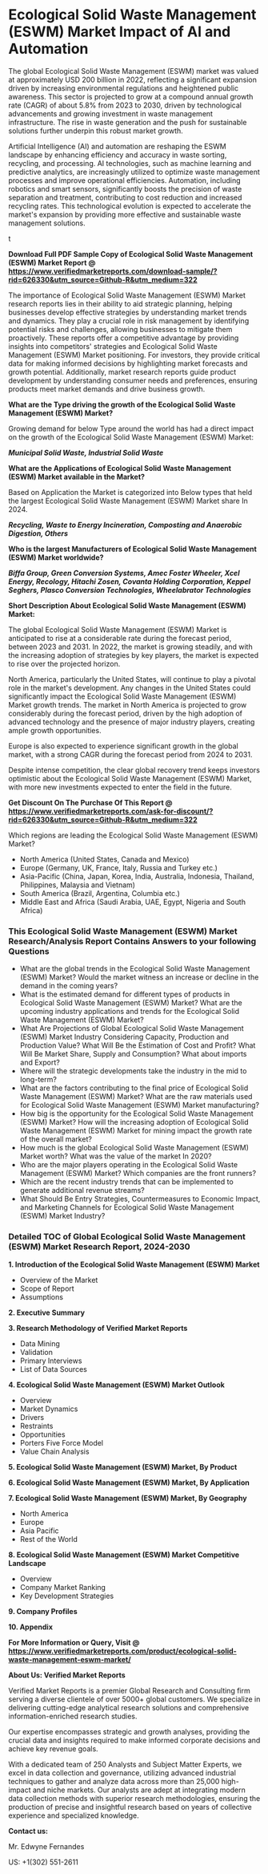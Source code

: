 <meta name="title" content="Global  Ecological Solid Waste Management (ESWM) Market Impact of AI and Automation"><meta name="description" content="  The global Ecological Solid Waste Management (ESWM) market was valued at approximately USD 200 billion in 2022, reflecting a significant expansion driven by increasi"><meta name="title" content=" Ecological Solid Waste Management (ESWM) Market Size, Share, Scope, Trends, Growth, Opportunities, Analysis, Forecast"> <h1>Ecological Solid Waste Management (ESWM) Market Impact of AI and Automation</h1> <p>The global Ecological Solid Waste Management (ESWM) market was valued at approximately USD 200 billion in 2022, reflecting a significant expansion driven by increasing environmental regulations and heightened public awareness. This sector is projected to grow at a compound annual growth rate (CAGR) of about 5.8% from 2023 to 2030, driven by technological advancements and growing investment in waste management infrastructure. The rise in waste generation and the push for sustainable solutions further underpin this robust market growth.</p> <p>Artificial Intelligence (AI) and automation are reshaping the ESWM landscape by enhancing efficiency and accuracy in waste sorting, recycling, and processing. AI technologies, such as machine learning and predictive analytics, are increasingly utilized to optimize waste management processes and improve operational efficiencies. Automation, including robotics and smart sensors, significantly boosts the precision of waste separation and treatment, contributing to cost reduction and increased recycling rates. This technological evolution is expected to accelerate the market's expansion by providing more effective and sustainable waste management solutions.</p> t</p><p id="" class=""><strong>Download Full PDF Sample Copy of Ecological Solid Waste Management (ESWM) Market Report @ <a href="https://www.verifiedmarketreports.com/download-sample/?rid=626330&utm_source=Github-R&utm_medium=322" target="_blank">https://www.verifiedmarketreports.com/download-sample/?rid=626330&utm_source=Github-R&utm_medium=322</a></strong></p><p>The importance of&nbsp;Ecological Solid Waste Management (ESWM) Market research reports lies in their ability to aid strategic planning, helping businesses develop effective strategies by understanding market trends and dynamics. They play a crucial role in risk management by identifying potential risks and challenges, allowing businesses to mitigate them proactively. These reports offer a competitive advantage by providing insights into competitors' strategies and Ecological Solid Waste Management (ESWM) Market positioning. For investors, they provide critical data for making informed decisions by highlighting market forecasts and growth potential. Additionally, market research reports guide product development by understanding consumer needs and preferences, ensuring products meet market demands and drive business growth.</p><p><strong>What are the&nbsp;Type driving the growth of the Ecological Solid Waste Management (ESWM) Market?</strong></p><p id="" class="">Growing demand for below Type around the world has had a direct impact on the growth of the Ecological Solid Waste Management (ESWM) Market:</p><em><strong>Municipal Solid Waste, Industrial Solid Waste</strong></em></p><strong>What are the&nbsp;Applications&nbsp;of Ecological Solid Waste Management (ESWM) Market available in the Market?</strong></p><p id="" class="">Based on Application the Market is categorized into Below types that held the largest Ecological Solid Waste Management (ESWM) Market share In 2024.</p><em><strong>Recycling, Waste to Energy Incineration, Composting and Anaerobic Digestion, Others</strong></em></p><strong>Who is the largest Manufacturers of Ecological Solid Waste Management (ESWM) Market worldwide?</strong></p><p><em><strong>Biffa Group, Green Conversion Systems, Amec Foster Wheeler, Xcel Energy, Recology, Hitachi Zosen, Covanta Holding Corporation, Keppel Seghers, Plasco Conversion Technologies, Wheelabrator Technologies</strong></em></p><p id="" class=""><strong>Short Description About Ecological Solid Waste Management (ESWM) Market:</strong></p><p>The global Ecological Solid Waste Management (ESWM) Market is anticipated to rise at a considerable rate during the forecast period, between 2023 and 2031. In 2022, the market is growing steadily, and with the increasing adoption of strategies by key players, the market is expected to rise over the projected horizon.</p><p>North America, particularly the United States, will continue to play a pivotal role in the market's development. Any changes in the United States could significantly impact the Ecological Solid Waste Management (ESWM) Market growth trends. The market in North America is projected to grow considerably during the forecast period, driven by the high adoption of advanced technology and the presence of major industry players, creating ample growth opportunities.</p><p>Europe is also expected to experience significant growth in the global market, with a strong CAGR during the forecast period from 2024 to 2031.</p><p>Despite intense competition, the clear global recovery trend keeps investors optimistic about the Ecological Solid Waste Management (ESWM) Market, with more new investments expected to enter the field in the future.</p><p id="" class=""><strong>Get Discount On The Purchase Of This Report @ <a href="https://www.verifiedmarketreports.com/ask-for-discount/?rid=626330&utm_source=Github-R&utm_medium=322" target="_blank">https://www.verifiedmarketreports.com/ask-for-discount/?rid=626330&utm_source=Github-R&utm_medium=322</a></strong></p>Which regions are leading the Ecological Solid Waste Management (ESWM) Market?</p><ul><li>North America (United States, Canada and Mexico)</li><li>Europe (Germany, UK, France, Italy, Russia and Turkey etc.)</li><li>Asia-Pacific (China, Japan, Korea, India, Australia, Indonesia, Thailand, Philippines, Malaysia and Vietnam)</li><li>South America (Brazil, Argentina, Columbia etc.)</li><li>Middle East and Africa (Saudi Arabia, UAE, Egypt, Nigeria and South Africa)</li></ul><h3 id="" class="">This Ecological Solid Waste Management (ESWM) Market Research/Analysis Report Contains Answers to your following Questions</h3><ul><li>What are the global trends in the Ecological Solid Waste Management (ESWM) Market? Would the market witness an increase or decline in the demand in the coming years?</li><li>What is the estimated demand for different types of products in Ecological Solid Waste Management (ESWM) Market? What are the upcoming industry applications and trends for the Ecological Solid Waste Management (ESWM) Market?</li><li>What Are Projections of Global Ecological Solid Waste Management (ESWM) Market Industry Considering Capacity, Production and Production Value? What Will Be the Estimation of Cost and Profit? What Will Be Market Share, Supply and Consumption? What about imports and Export?</li><li>Where will the strategic developments take the industry in the mid to long-term?</li><li>What are the factors contributing to the final price of Ecological Solid Waste Management (ESWM) Market? What are the raw materials used for Ecological Solid Waste Management (ESWM) Market manufacturing?</li><li>How big is the opportunity for the Ecological Solid Waste Management (ESWM) Market? How will the increasing adoption of Ecological Solid Waste Management (ESWM) Market for mining impact the growth rate of the overall market?</li><li>How much is the global Ecological Solid Waste Management (ESWM) Market worth? What was the value of the market In 2020?</li><li>Who are the major players operating in the Ecological Solid Waste Management (ESWM) Market? Which companies are the front runners?</li><li>Which are the recent industry trends that can be implemented to generate additional revenue streams?</li><li>What Should Be Entry Strategies, Countermeasures to Economic Impact, and Marketing Channels for Ecological Solid Waste Management (ESWM) Market Industry?</li></ul><h3 id="" class="">Detailed TOC of Global Ecological Solid Waste Management (ESWM) Market Research Report, 2024-2030</h3><p id="" class=""><strong>1. Introduction of the Ecological Solid Waste Management (ESWM) Market</strong></p><ul><li>Overview of the Market</li><li>Scope of Report</li><li>Assumptions</li></ul><p id="" class=""><strong>2. Executive Summary</strong></p><p id="" class=""><strong>3. Research Methodology of Verified Market Reports</strong></p><ul><li>Data Mining</li><li>Validation</li><li>Primary Interviews</li><li>List of Data Sources</li></ul><p id="" class=""><strong>4. Ecological Solid Waste Management (ESWM) Market Outlook</strong></p><ul><li>Overview</li><li>Market Dynamics</li><li>Drivers</li><li>Restraints</li><li>Opportunities</li><li>Porters Five Force Model</li><li>Value Chain Analysis</li></ul><p id="" class=""><strong>5. Ecological Solid Waste Management (ESWM) Market, By Product</strong></p><p id="" class=""><strong>6. Ecological Solid Waste Management (ESWM) Market, By Application</strong></p><p id="" class=""><strong>7. Ecological Solid Waste Management (ESWM) Market, By Geography</strong></p><ul><li>North America</li><li>Europe</li><li>Asia Pacific</li><li>Rest of the World</li></ul><p id="" class=""><strong>8. Ecological Solid Waste Management (ESWM) Market Competitive Landscape</strong></p><ul><li>Overview</li><li>Company Market Ranking</li><li>Key Development Strategies</li></ul><p id="" class=""><strong>9. Company Profiles</strong></p><p id="" class=""><strong>10. Appendix</strong></p><p id="" class=""><strong>For More Information or Query, Visit @ <a href="https://www.verifiedmarketreports.com/product/ecological-solid-waste-management-eswm-market/" target="_blank">https://www.verifiedmarketreports.com/product/ecological-solid-waste-management-eswm-market/</a></strong></p><p id="" class=""><strong>About Us: Verified Market Reports</strong></p><p id="" class="">Verified Market Reports is a premier Global Research and Consulting firm serving a diverse clientele of over 5000+ global customers. We specialize in delivering cutting-edge analytical research solutions and comprehensive information-enriched research studies.</p><p id="" class="">Our expertise encompasses strategic and growth analyses, providing the crucial data and insights required to make informed corporate decisions and achieve key revenue goals.</p><p id="" class="">With a dedicated team of 250 Analysts and Subject Matter Experts, we excel in data collection and governance, utilizing advanced industrial techniques to gather and analyze data across more than 25,000 high-impact and niche markets. Our analysts are adept at integrating modern data collection methods with superior research methodologies, ensuring the production of precise and insightful research based on years of collective experience and specialized knowledge.</p><p id="" class=""><strong>Contact us:</strong></p><p id="" class="">Mr. Edwyne Fernandes</p><p id="" class="">US: +1(302) 551-2611</p>